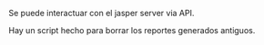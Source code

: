 Se puede interactuar con el jasper server via API.

Hay un script hecho para borrar los reportes generados antiguos.
